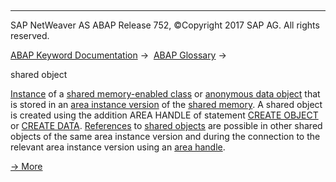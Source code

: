   

* * *

SAP NetWeaver AS ABAP Release 752, ©Copyright 2017 SAP AG. All rights reserved.

[ABAP Keyword Documentation](https://help.sap.com/doc/abapdocu_752_index_htm/7.52/en-US/abenabap.htm) →  [ABAP Glossary](https://help.sap.com/doc/abapdocu_752_index_htm/7.52/en-US/abenabap_glossary.htm) → 

shared object

[Instance](https://help.sap.com/doc/abapdocu_752_index_htm/7.52/en-US/abeninstance_glosry.htm "Glossary Entry") of a [shared memory-enabled class](https://help.sap.com/doc/abapdocu_752_index_htm/7.52/en-US/abendata_class_glosry.htm "Glossary Entry") or [anonymous data object](https://help.sap.com/doc/abapdocu_752_index_htm/7.52/en-US/abenanonymous_data_object_glosry.htm "Glossary Entry") that is stored in an [area instance version](https://help.sap.com/doc/abapdocu_752_index_htm/7.52/en-US/abenarea_instance_version_glosry.htm "Glossary Entry") of the [shared memory](https://help.sap.com/doc/abapdocu_752_index_htm/7.52/en-US/abenshared_memory_glosry.htm "Glossary Entry"). A shared object is created using the addition AREA HANDLE of statement [CREATE OBJECT](https://help.sap.com/doc/abapdocu_752_index_htm/7.52/en-US/abapcreate_object.htm) or [CREATE DATA](https://help.sap.com/doc/abapdocu_752_index_htm/7.52/en-US/abapcreate_data.htm). [References](https://help.sap.com/doc/abapdocu_752_index_htm/7.52/en-US/abenreference_glosry.htm "Glossary Entry") to [shared objects](https://help.sap.com/doc/abapdocu_752_index_htm/7.52/en-US/abenshared_objects_glosry.htm "Glossary Entry") are possible in other shared objects of the same area instance version and during the connection to the relevant area instance version using an [area handle](https://help.sap.com/doc/abapdocu_752_index_htm/7.52/en-US/abenarea_handle_glosry.htm "Glossary Entry").

[→ More](https://help.sap.com/doc/abapdocu_752_index_htm/7.52/en-US/abenabap_shared_objects.htm)